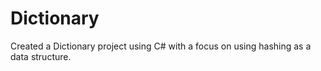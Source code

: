 # Dictionary
Created a Dictionary project using C# with a focus on using hashing as a data structure.

